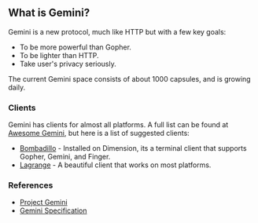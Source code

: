 ## What is Gemini?

Gemini is a new protocol, much like HTTP but with a few key goals:

* To be more powerful than Gopher.
* To be lighter than HTTP.
* Take user's privacy seriously.

The current Gemini space consists of about 1000 capsules, and is growing daily.

### Clients

Gemini has clients for almost all platforms. A full list can be found at [Awesome Gemini](https://github.com/kr1sp1n/awesome-gemini#clients), but here is a list of suggested clients:

* [Bombadillo](https://rawtext.club/~sloum/bombadillo.html) - Installed on Dimension, its a terminal client that supports Gopher, Gemini, and Finger.
* [Lagrange](https://git.skyjake.fi/gemini/lagrange) - A beautiful client that works on most platforms. 


### References
* [Project Gemini](https://gemini.circumlunar.space)
* [Gemini Specification](https://gemini.circumlunar.space/docs/specification.html)